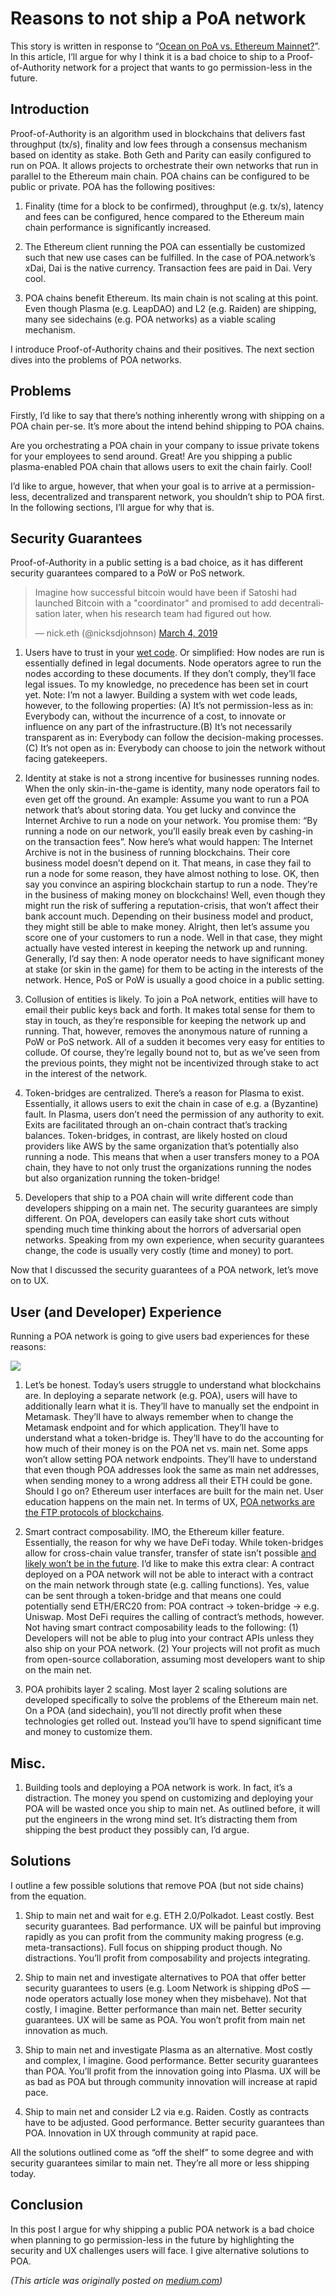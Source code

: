 # Reasons to not ship a PoA network

This story is written in response to “[Ocean on PoA vs. Ethereum
Mainnet?](https://blog.oceanprotocol.com/ocean-on-poa-vs-ethereum-mainnet-decd0ac72c97)”.
In this article, I’ll argue for why I think it is a bad choice to ship to a
Proof-of-Authority network for a project that wants to go permission-less in
the future.

## Introduction

Proof-of-Authority is an algorithm used in blockchains that delivers fast
throughput (tx/s), finality and low fees through a consensus mechanism based on
identity as stake. Both Geth and Parity can easily configured to run on POA. It
allows projects to orchestrate their own networks that run in parallel to the
Ethereum main chain. POA chains can be configured to be public or private. POA
has the following positives:

1. Finality (time for a block to be confirmed), throughput (e.g. tx/s), latency
   and fees can be configured, hence compared to the Ethereum main chain
   performance is significantly increased.

2. The Ethereum client running the POA can essentially be customized such that
   new use cases can be fulfilled. In the case of POA.network’s xDai, Dai is the
   native currency. Transaction fees are paid in Dai. Very cool.

3. POA chains benefit Ethereum. Its main chain is not scaling at this point.
   Even though Plasma (e.g. LeapDAO) and L2 (e.g. Raiden) are shipping, many see
   sidechains (e.g. POA networks) as a viable scaling mechanism.

I introduce Proof-of-Authority chains and their positives. The next section
dives into the problems of POA networks.

## Problems

Firstly, I’d like to say that there’s nothing inherently wrong with shipping on
a POA chain per-se. It’s more about the intend behind shipping to POA chains.

Are you orchestrating a POA chain in your company to issue private tokens for
your employees to send around. Great! Are you shipping a public plasma-enabled
POA chain that allows users to exit the chain fairly. Cool!

I’d like to argue, however, that when your goal is to arrive at a
permission-less, decentralized and transparent network, you shouldn’t ship to
POA first. In the following sections, I’ll argue for why that is.

## Security Guarantees

Proof-of-Authority in a public setting is a bad choice, as it has different
security guarantees compared to a PoW or PoS network.

<blockquote class="twitter-tweet"><p lang="en" dir="ltr">Imagine how successful bitcoin would have been if Satoshi had launched Bitcoin with a &quot;coordinator&quot; and promised to add decentralisation later, when his research team had figured out how.</p>&mdash; nick.eth (@nicksdjohnson) <a href="https://twitter.com/nicksdjohnson/status/1102455394838822912?ref_src=twsrc%5Etfw">March 4, 2019</a></blockquote> <script async src="https://platform.twitter.com/widgets.js" charset="utf-8"></script>

1. Users have to trust in your [wet
   code](http://unenumerated.blogspot.com/2006/11/wet-code-and-dry.html). Or
   simplified: How nodes are run is essentially defined in legal documents. Node
   operators agree to run the nodes according to these documents. If they don’t
   comply, they’ll face legal issues. To my knowledge, no precedence has been set
   in court yet. Note: I’m not a lawyer. Building a system with wet code leads,
   however, to the following properties: (A) It’s not permission-less as in:
   Everybody can, without the incurrence of a cost, to innovate or influence on
   any part of the infrastructure.(B) It’s not necessarily transparent as in:
   Everybody can follow the decision-making processes. (C) It’s not open as in:
   Everybody can choose to join the network without facing gatekeepers.

2. Identity at stake is not a strong incentive for businesses running nodes.
   When the only skin-in-the-game is identity, many node operators fail to even
   get off the ground. An example: Assume you want to run a POA network that’s
   about storing data. You get lucky and convince the Internet Archive to run a
   node on your network. You promise them: “By running a node on our network,
   you’ll easily break even by cashing-in on the transaction fees”. Now here’s
   what would happen: The Internet Archive is not in the business of running
   blockchains. Their core business model doesn’t depend on it. That means, in
   case they fail to run a node for some reason, they have almost nothing to lose.
   OK, then say you convince an aspiring blockchain startup to run a node. They’re
   in the business of making money on blockchains! Well, even though they might
   run the risk of suffering a reputation-crisis, that won’t affect their bank
   account much. Depending on their business model and product, they might still
   be able to make money. Alright, then let’s assume you score one of your
   customers to run a node. Well in that case, they might actually have vested
   interest in keeping the network up and running. Generally, I’d say then: A node
   operator needs to have significant money at stake (or skin in the game) for
   them to be acting in the interests of the network. Hence, PoS or PoW is usually
   a good choice in a public setting.

3. Collusion of entities is likely. To join a PoA network, entities will have
   to email their public keys back and forth. It makes total sense for them to
   stay in touch, as they’re responsible for keeping the network up and running.
   That, however, removes the anonymous nature of running a PoW or PoS network.
   All of a sudden it becomes very easy for entities to collude. Of course,
   they’re legally bound not to, but as we’ve seen from the previous points, they
   might not be incentivized through stake to act in the interest of the network.

4. Token-bridges are centralized. There’s a reason for Plasma to exist.
   Essentially, it allows users to exit the chain in case of e.g. a (Byzantine)
   fault. In Plasma, users don’t need the permission of any authority to exit.
   Exits are facilitated through an on-chain contract that’s tracking balances.
   Token-bridges, in contrast, are likely hosted on cloud providers like AWS by
   the same organization that’s potentially also running a node. This means that
   when a user transfers money to a POA chain, they have to not only trust the
   organizations running the nodes but also organization running the token-bridge!

5. Developers that ship to a POA chain will write different code than
   developers shipping on a main net. The security guarantees are simply
   different. On POA, developers can easily take short cuts without spending much
   time thinking about the horrors of adversarial open networks. Speaking from my
   own experience, when security guarantees change, the code is usually very
   costly (time and money) to port.

Now that I discussed the security guarantees of a POA network, let’s move on to
UX.

## User (and Developer) Experience

Running a POA network is going to give users bad experiences for these reasons:

![](/assets/images/clippy.jpg)

1. Let’s be honest. Today’s users struggle to understand what blockchains are.
   In deploying a separate network (e.g. POA), users will have to additionally
   learn what it is. They’ll have to manually set the endpoint in Metamask.
   They’ll have to always remember when to change the Metamask endpoint and for
   which application. They’ll have to understand what a token-bridge is. They’ll
   have to do the accounting for how much of their money is on the POA net vs.
   main net. Some apps won’t allow setting POA network endpoints. They’ll have to
   understand that even though POA addresses look the same as main net addresses,
   when sending money to a wrong address all their ETH could be gone. Should I go
   on? Ethereum user interfaces are built for the main net. User education happens
   on the main net. In terms of UX, [POA networks are the FTP protocols of
   blockchains](https://twitter.com/Iiterature/status/1099782348562870273).

2. Smart contract composability. IMO, the Ethereum killer feature. Essentially,
   the reason for why we have DeFi today. While token-bridges allow for
   cross-chain value transfer, transfer of state isn’t possible [and likely won’t
   be in the
   future](https://ethresear.ch/t/why-smart-contracts-are-not-feasible-on-plasma/2598).
   I’d like to make this extra clear: A contract deployed on a POA network will
   not be able to interact with a contract on the main network through state (e.g.
   calling functions). Yes, value can be sent through a token-bridge and that
   means one could potentially send ETH/ERC20 from: POA contract -> token-bridge
   -> e.g. Uniswap. Most DeFi requires the calling of contract’s methods, however.
   Not having smart contract composability leads to the following: (1) Developers
   will not be able to plug into your contract APIs unless they also ship on your
   POA network. (2) Your projects will not profit as much from open-source
   collaboration, assuming most developers want to ship on the main net.

3. POA prohibits layer 2 scaling. Most layer 2 scaling solutions are developed
   specifically to solve the problems of the Ethereum main net. On a POA (and
   sidechain), you’ll not directly profit when these technologies get rolled out.
   Instead you’ll have to spend significant time and money to customize them.

## Misc.

1. Building tools and deploying a POA network is work. In fact, it’s a
   distraction. The money you spend on customizing and deploying your POA will be
   wasted once you ship to main net. As outlined before, it will put the engineers
   in the wrong mind set. It’s distracting them from shipping the best product
   they possibly can, I’d argue.

## Solutions

I outline a few possible solutions that remove POA (but not side chains) from
the equation.

1. Ship to main net and wait for e.g. ETH 2.0/Polkadot. Least costly. Best
   security guarantees. Bad performance. UX will be painful but improving rapidly
   as you can profit from the community making progress (e.g. meta-transactions).
   Full focus on shipping product though. No distractions. You’ll profit from
   composability and projects integrating.

2. Ship to main net and investigate alternatives to POA that offer better
   security guarantees to users (e.g. Loom Network is shipping dPoS — node
   operators actually lose money when they misbehave). Not that costly, I imagine.
   Better performance than main net. Better security guarantees. UX will be same
   as POA. You won’t profit from main net innovation as much.

3. Ship to main net and investigate Plasma as an alternative. Most costly and
   complex, I imagine. Good performance. Better security guarantees than POA.
   You’ll profit from the innovation going into Plasma. UX will be as bad as POA
   but through community innovation will increase at rapid pace.

4. Ship to main net and consider L2 via e.g. Raiden. Costly as contracts have
   to be adjusted. Good performance. Better security guarantees than POA.
   Innovation in UX through community at rapid pace.

All the solutions outlined come as “off the shelf” to some degree and with
security guarantees similar to main net. They’re all more or less shipping
today.

## Conclusion

In this post I argue for why shipping a public POA network is a bad choice when
planning to go permission-less in the future by highlighting the security and
UX challenges users will face. I give alternative solutions to POA.

_(This article was originally posted on
[medium.com](https://medium.com/@timdaub/why-you-shouldnt-ship-to-a-poa-network-7e2b5aa83aa9))_
